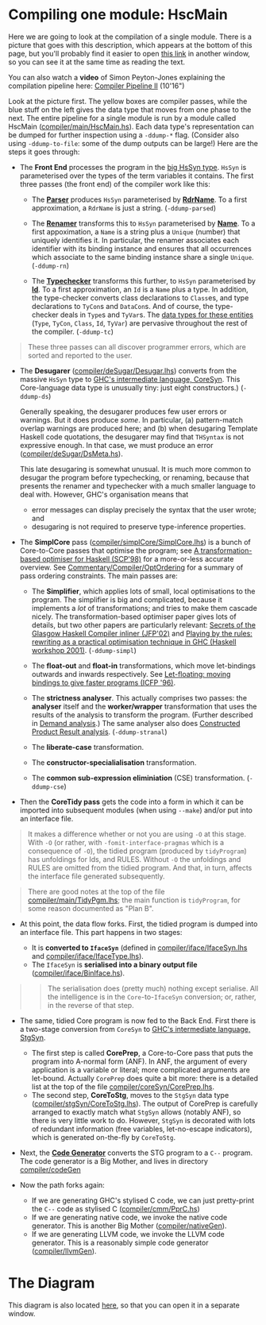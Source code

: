 # Compiling one module: HscMain



Here we are going to look at the compilation of a single module.
There is a picture that goes with this description, which appears at the bottom of this page, but you'll probably find it easier to open [this link](commentary/compiler/hsc-pipe) in another window, so you can see it at the same time as reading the text.



You can also watch a **video** of Simon Peyton-Jones explaining the compilation pipeline here: [
Compiler Pipeline II](http://video.google.com/videoplay?docid=5254545394467397086) (10'16")



Look at the picture first.  The yellow boxes are compiler passes, while the blue stuff on the left gives the data type that moves from one phase to the next.  The entire pipeline for a single module is run by a module called HscMain ([compiler/main/HscMain.hs](/trac/ghc/browser/ghc/compiler/main/HscMain.hs)).  Each data type's representation can be dumped for further inspection using a `-ddump-*` flag. (Consider also using `-ddump-to-file`: some of the dump outputs can be large!)  Here are the steps it goes through:


- The **Front End** processes the program in the [big HsSyn type](commentary/compiler/hs-syn-type). `HsSyn` is parameterised over the types of the term variables it contains.  The first three passes (the front end) of the compiler work like this:

  - The **[Parser](commentary/compiler/parser)** produces `HsSyn` parameterised by **[RdrName](commentary/compiler/rdr-name-type)**.  To a first approximation, a `RdrName` is just a string. (`-ddump-parsed`) 

  - The **[Renamer](commentary/compiler/renamer)** transforms this to `HsSyn` parameterised by **[Name](commentary/compiler/name-type)**.  To a first appoximation, a `Name` is a string plus a `Unique` (number) that uniquely identifies it.  In particular, the renamer associates each identifier with its binding instance and ensures that all occurrences which associate to the same binding instance share a single `Unique`. (`-ddump-rn`)  

  - The **[Typechecker](commentary/compiler/type-checker)** transforms this further, to `HsSyn` parameterised by **[Id](commentary/compiler/entity-types)**.  To a first approximation, an `Id` is a `Name` plus a type. In addition, the type-checker converts class declarations to `Class`es, and type declarations to `TyCon`s and `DataCon`s.  And of course, the type-checker deals in `Type`s and `TyVar`s. The [data types for these entities](commentary/compiler/entity-types) (`Type`, `TyCon`, `Class`, `Id`, `TyVar`) are pervasive throughout the rest of the compiler. (`-ddump-tc`)

>
>
> These three passes can all discover programmer errors, which are sorted and reported to the user.
>
>


 


- The **Desugarer** ([compiler/deSugar/Desugar.lhs](/trac/ghc/browser/ghc/compiler/deSugar/Desugar.lhs)) converts from the massive `HsSyn` type to [GHC's intermediate language, CoreSyn](commentary/compiler/core-syn-type).  This Core-language data type is unusually tiny: just eight constructors.) (`-ddump-ds`)

  Generally speaking, the desugarer produces few user errors or warnings. But it does produce *some*.  In particular, (a) pattern-match overlap warnings are produced here; and (b) when desugaring Template Haskell code quotations, the desugarer may find that `THSyntax` is not expressive enough.  In that case, we must produce an error ([compiler/deSugar/DsMeta.hs](/trac/ghc/browser/ghc/compiler/deSugar/DsMeta.hs)).

  This late desugaring is somewhat unusual.  It is much more common to desugar the program before typechecking, or renaming, because that presents the renamer and typechecker with a much smaller language to deal with.  However, GHC's organisation means that

  - error messages can display precisely the syntax that the user wrote; and 
  - desugaring is not required to preserve type-inference properties.

- The **SimplCore** pass ([compiler/simplCore/SimplCore.lhs](/trac/ghc/browser/ghc/compiler/simplCore/SimplCore.lhs)) is a bunch of Core-to-Core passes that optimise the program; see [
  A transformation-based optimiser for Haskell (SCP'98)](http://research.microsoft.com/%7Esimonpj/Papers/comp-by-trans-scp.ps.gz) for a more-or-less accurate overview.  See [Commentary/Compiler/OptOrdering](commentary/compiler/opt-ordering) for a summary of pass ordering constraints. The main passes are:

  - The **Simplifier**, which applies lots of small, local optimisations to the program.  The simplifier is big and complicated, because it implements a *lot* of transformations; and tries to make them cascade nicely.  The transformation-based optimiser paper gives lots of details, but two other papers are particularly relevant: [
    Secrets of the Glasgow Haskell Compiler inliner (JFP'02)](http://research.microsoft.com/%7Esimonpj/Papers/inlining/index.htm) and [
    Playing by the rules: rewriting as a practical optimisation technique in GHC (Haskell workshop 2001)](http://research.microsoft.com/%7Esimonpj/Papers/rules.htm).  (`-ddump-simpl`)

  - The **float-out** and **float-in** transformations, which move let-bindings outwards and inwards respectively.  See [
    Let-floating: moving bindings to give faster programs (ICFP '96)](http://research.microsoft.com/%7Esimonpj/papers/float.ps.gz).

  - The **strictness analyser**.  This actually comprises two passes: the **analyser** itself and the **worker/wrapper** transformation that uses the results of the analysis to transform the program. (Further described in [Demand analysis](commentary/compiler/strictness-analysis).) The same analyser also does [
    Constructed Product Result analysis](http://research.microsoft.com/%7Esimonpj/Papers/cpr/index.htm). (`-ddump-stranal`)

  - The **liberate-case** transformation.

  - The **constructor-specialialisation** transformation.

  - The **common sub-expression eliminiation** (CSE) transformation. (`-ddump-cse`)

- Then the **CoreTidy pass** gets the code into a form in which it can be imported into subsequent modules (when using `--make`) and/or put into an interface file.  


 


>
>
> It makes a difference whether or not you are using `-O` at this stage.  With `-O` (or rather, with `-fomit-interface-pragmas` which is a consequence of `-O`), the tidied program (produced by `tidyProgram`) has unfoldings for Ids, and RULES.  Without `-O` the unfoldings and RULES are omitted from the tidied program.  And that, in turn, affects the interface file generated subsequently.
>
>

>
>
> There are good notes at the top of the file [compiler/main/TidyPgm.lhs](/trac/ghc/browser/ghc/compiler/main/TidyPgm.lhs); the main function is `tidyProgram`, for some reason documented as "Plan B".
>
>

- At this point, the data flow forks.  First, the tidied program is dumped into an interface file.  This part happens in two stages:

  - It is **converted to `IfaceSyn`** (defined in [compiler/iface/IfaceSyn.lhs](/trac/ghc/browser/ghc/compiler/iface/IfaceSyn.lhs) and [compiler/iface/IfaceType.lhs](/trac/ghc/browser/ghc/compiler/iface/IfaceType.lhs)).
  - The `IfaceSyn` is **serialised into a binary output file** ([compiler/iface/BinIface.hs](/trac/ghc/browser/ghc/compiler/iface/BinIface.hs)).

>
> >
> >
> > The serialisation does (pretty much) nothing except serialise.  All the intelligence is in the `Core`-to-`IfaceSyn` conversion; or, rather, in the reverse of that step.
> >
> >
>

- The same, tidied Core program is now fed to the Back End.  First there is a two-stage conversion from `CoreSyn` to [GHC's intermediate language, StgSyn](commentary/compiler/stg-syn-type).

  - The first step is called **CorePrep**, a Core-to-Core pass that puts the program into A-normal form (ANF).  In ANF, the argument of every application is a variable or literal; more complicated arguments are let-bound.  Actually `CorePrep` does quite a bit more: there is a detailed list at the top of the file [compiler/coreSyn/CorePrep.lhs](/trac/ghc/browser/ghc/compiler/coreSyn/CorePrep.lhs).
  - The second step, **CoreToStg**, moves to the `StgSyn` data type ([compiler/stgSyn/CoreToStg.lhs](/trac/ghc/browser/ghc/compiler/stgSyn/CoreToStg.lhs)).  The output of CorePrep is carefully arranged to exactly match what `StgSyn` allows (notably ANF), so there is very little work to do. However, `StgSyn` is decorated with lots of redundant information (free variables, let-no-escape indicators), which is generated on-the-fly by `CoreToStg`.

- Next, the **[Code Generator](commentary/compiler/code-gen)** converts the STG program to a `C--` program.  The code generator is a Big Mother, and lives in directory [compiler/codeGen](/trac/ghc/browser/ghc/compiler/codeGen)  

- Now the path forks again:

  - If we are generating GHC's stylised C code, we can just pretty-print the `C--` code as stylised C ([compiler/cmm/PprC.hs](/trac/ghc/browser/ghc/compiler/cmm/PprC.hs))
  - If we are generating native code, we invoke the native code generator.  This is another Big Mother ([compiler/nativeGen](/trac/ghc/browser/ghc/compiler/nativeGen)).
  - If we are generating LLVM code, we invoke the LLVM code generator. This is a reasonably simple code generator ([compiler/llvmGen](/trac/ghc/browser/ghc/compiler/llvmGen)).

# The Diagram



This diagram is also located [here](commentary/compiler/hsc-pipe), so that you can open it in a separate window.



[](/trac/ghc/attachment/wiki/Commentary/Compiler/HscPipe/HscPipe2.png)


